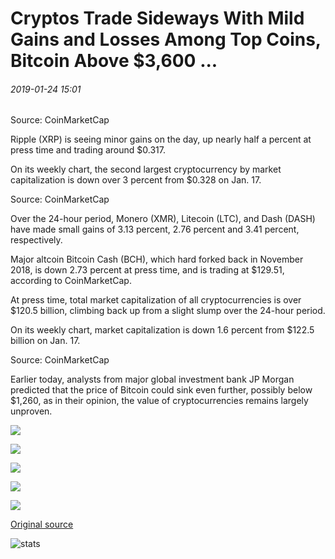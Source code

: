 # Cryptos Trade Sideways With Mild Gains and Losses Among Top Coins, Bitcoin Above $3,600 ...

###### 2019-01-24 15:01

Source: CoinMarketCap

Ripple (XRP) is seeing minor gains on the day, up nearly half a percent at press time and trading around $0.317.

On its weekly chart, the second largest cryptocurrency by market capitalization is down over 3 percent from $0.328 on Jan. 17.

Source: CoinMarketCap

Over the 24-hour period, Monero (XMR), Litecoin (LTC), and Dash (DASH) have made small gains of 3.13 percent, 2.76 percent and 3.41 percent, respectively.

Major altcoin Bitcoin Cash (BCH), which hard forked back in November 2018, is down 2.73 percent at press time, and is trading at $129.51, according to CoinMarketCap.

At press time, total market capitalization of all cryptocurrencies is over $120.5 billion, climbing back up from a slight slump over the 24-hour period.

On its weekly chart, market capitalization is down 1.6 percent from $122.5 billion on Jan. 17.

Source: CoinMarketCap

Earlier today, analysts from major global investment bank JP Morgan predicted that the price of Bitcoin could sink even further, possibly below $1,260, as in their opinion, the value of cryptocurrencies remains largely unproven.

![](https://s3.cointelegraph.com/storage/uploads/view/70be190f54efbfcbcba70d2ec71ee254.png)

![](https://s3.cointelegraph.com/storage/uploads/view/550b899da471e5aad424e4c0334c33a6.jpeg)

![](https://s3.cointelegraph.com/storage/uploads/view/65e4a24b9791b0e8eb487cc8d47bad67.jpeg)

![](https://s3.cointelegraph.com/storage/uploads/view/fc212d977110d0d5cb79ade6aff9aeff.jpeg)

![](https://s3.cointelegraph.com/storage/uploads/view/846b2340ea354f4558be2553c76397bd.jpeg)

[Original source](https://cointelegraph.com/news/cryptos-trade-sideways-with-mild-gains-and-losses-among-top-coins-bitcoin-above-3-600)

![stats](https://c.statcounter.com/11760860/0/a89fa40b/1/ "stats")